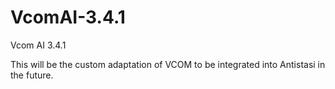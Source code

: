 # VcomAI-3.4.1
Vcom AI 3.4.1

This will be the custom adaptation of VCOM to be integrated into Antistasi in the future.
